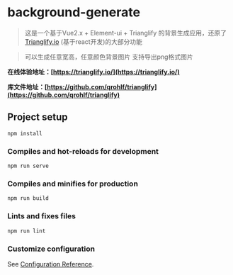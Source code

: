 # background-generate

> 这是一个基于Vue2.x + Element-ui + Trianglify 的背景生成应用，还原了<a href="https://trianglify.io/">Trianglify.io</a> (基于react开发)的大部分功能

> 可以生成任意宽高，任意颜色背景图片
> 支持导出png格式图片

<b>在线体验地址：[https://trianglify.io/](https://trianglify.io/)</b>

<b>库文件地址：[https://github.com/qrohlf/trianglify](https://github.com/qrohlf/trianglify)</b>
## Project setup
```
npm install
```

### Compiles and hot-reloads for development
```
npm run serve
```

### Compiles and minifies for production
```
npm run build
```

### Lints and fixes files
```
npm run lint
```

### Customize configuration
See [Configuration Reference](https://cli.vuejs.org/config/).
